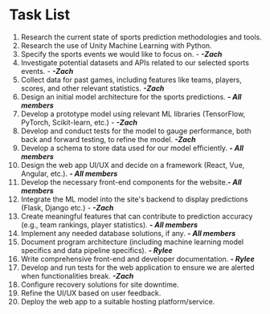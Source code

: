 # Task List

1. Research the current state of sports prediction methodologies and tools.
2. Research the use of Unity Machine Learning with Python. 
3. Specify the sports events we would like to focus on. - ***-Zach***
4. Investigate potential datasets and APIs related to our selected sports events. - ***-Zach***
5. Collect data for past games, including features like teams, players, scores, and other relevant statistics. ***-Zach***
6. Design an initial model architecture for the sports predictions. ***- All members***
7. Develop a prototype model using relevant ML libraries (TensorFlow, PyTorch, Scikit-learn, etc.) - ***-Zach***
8. Develop and conduct tests for the model to gauge performance, both back and forward testing, to refine the model. ***-Zach***
9. Develop a schema to store data used for our model efficiently. ***- All members***
10. Design the web app UI/UX and decide on a framework (React, Vue, Angular, etc.). ***- All members***
12. Develop the necessary front-end components for the website.***- All members***
13. Integrate the ML model into the site's backend to display predictions (Flask, Django etc.) - ***-Zach***
14. Create meaningful features that can contribute to prediction accuracy (e.g., team rankings, player statistics). ***- All members***
15. Implement any needed database solutions, if any. ***- All members***
16. Document program architecture (including machine learning model specifics and data pipeline specifics). ***- Rylee***
17. Write comprehensive front-end and developer documentation. ***- Rylee***
18. Develop and run tests for the web application to ensure we are alerted when functionalities break. ***-Zach***
21. Configure recovery solutions for site downtime. 
22. Refine the UI/UX based on user feedback.
23. Deploy the web app to a suitable hosting platform/service. 

